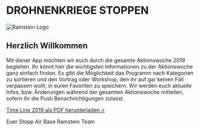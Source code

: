 <h1 class="center-text">
  DROHNENKRIEGE STOPPEN
</h1>
<img class="center-image" alt="Ramstein Logo" src="./assets/logo-startpage.png">

## Herzlich Willkommen

Mit dieser App möchten wir euch durch die gesamte Aktionswoche 2019 begleiten.
Ihr könnt hier die wichtigsten Informationen zu der Aktionswoche ganz einfach finden.  Es gibt die  Möglichkeit das Programm nach Kategorien zu sortieren und den Vortrag oder Workshop, den ihr auf gar keinen Fall verpassen wollt, in euren Favoriten zu speichern. 
Wir werden euch aktuelle Infos, bzw. Änderungen  während der gesamten Aktionswoche mitteilen, sofern ihr die Push Benachrichtigungen zulasst.


 [Time Line 2019 als PDF herunterladen >](https://www.ramstein-kampagne.eu/wp-content/uploads/2019/05/Time-Line-Ramstein-2019-Stand-12.06.pdf)

Euer Stopp Air Base Ramstein Team
